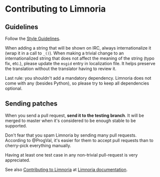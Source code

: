 # Contributing to Limnoria

## Guidelines

Follow the [Style Guidelines].

When adding a string that will be shown on IRC, always internationalize
it (wrap it in a call to `_()`).
When making a trivial change to an internationalized string that does not
affect the meaning of the string (typo fix, etc.), please update the
`msgid` entry in localization file. It helps preserve the translation
without the translator having to review it.

Last rule: you shouldn't add a mandatory dependency. Limnoria does not
come with any (besides Python), so please try to keep all dependencies
optional.

[Style Guidelines]:http://supybot.aperio.fr/doc/develop/style.html

## Sending patches

When you send a pull request, **send it to the testing branch**. 
It will be merged to master when it's considered to be enough stable to be 
supported.

Don't fear that you spam Limnoria by sending many pull requests. According 
to @ProgVal, it's easier for them to accept pull requests than to 
cherry-pick everything manually.

Having at least one test case in any non-trivial pull-request
is very appreciated.

See also [Contributing to Limnoria] at [Limnoria documentation].

[Contributing to Limnoria]:http://supybot.aperio.fr/doc/contribute/index.html#contributing-to-limnoria

[Limnoria documentation]:http://supybot.aperio.fr/doc/index.html
